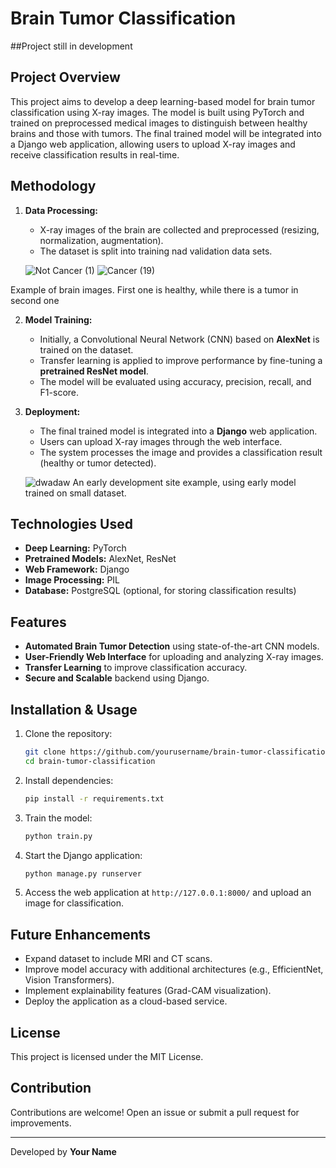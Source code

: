 # Brain Tumor Classification

##Project still in development

## Project Overview
This project aims to develop a deep learning-based model for brain tumor classification using X-ray images. The model is built using PyTorch and trained on preprocessed medical images to distinguish between healthy brains and those with tumors. The final trained model will be integrated into a Django web application, allowing users to upload X-ray images and receive classification results in real-time.

## Methodology

1. **Data Processing:**
   - X-ray images of the brain are collected and preprocessed (resizing, normalization, augmentation).
   - The dataset is split into training nad validation data sets.
  
    ![Not Cancer  (1)](https://github.com/user-attachments/assets/729a9ceb-c967-4462-861f-40b79d1d5879)   ![Cancer (19)](https://github.com/user-attachments/assets/5afb40e2-0f52-4bb0-b59c-6bb6318aa102)

Example of brain images. First one is healthy, while there is a tumor in second one


2. **Model Training:**
   - Initially, a Convolutional Neural Network (CNN) based on **AlexNet** is trained on the dataset.
   - Transfer learning is applied to improve performance by fine-tuning a **pretrained ResNet model**.
   - The model will be evaluated using accuracy, precision, recall, and F1-score.

3. **Deployment:**
   - The final trained model is integrated into a **Django** web application.
   - Users can upload X-ray images through the web interface.
   - The system processes the image and provides a classification result (healthy or tumor detected).
  
   ![dwadaw](https://github.com/user-attachments/assets/359c6e09-caf2-4866-9720-ddc4b7be8163)
  An early development site example, using early model trained on small dataset.



## Technologies Used
- **Deep Learning:** PyTorch
- **Pretrained Models:** AlexNet, ResNet
- **Web Framework:** Django
- **Image Processing:**  PIL
- **Database:** PostgreSQL (optional, for storing classification results)

## Features
- **Automated Brain Tumor Detection** using state-of-the-art CNN models.
- **User-Friendly Web Interface** for uploading and analyzing X-ray images.
- **Transfer Learning** to improve classification accuracy.
- **Secure and Scalable** backend using Django.

## Installation & Usage
1. Clone the repository:
   ```sh
   git clone https://github.com/yourusername/brain-tumor-classification.git
   cd brain-tumor-classification
   ```
2. Install dependencies:
   ```sh
   pip install -r requirements.txt
   ```
3. Train the model:
   ```sh
   python train.py
   ```
4. Start the Django application:
   ```sh
   python manage.py runserver
   ```
5. Access the web application at `http://127.0.0.1:8000/` and upload an image for classification.

## Future Enhancements
- Expand dataset to include MRI and CT scans.
- Improve model accuracy with additional architectures (e.g., EfficientNet, Vision Transformers).
- Implement explainability features (Grad-CAM visualization).
- Deploy the application as a cloud-based service.

## License
This project is licensed under the MIT License.

## Contribution
Contributions are welcome! Open an issue or submit a pull request for improvements.

---
Developed by **Your Name**

